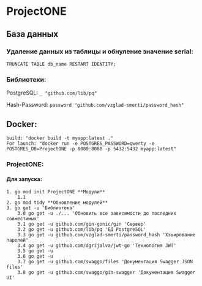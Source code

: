 # ProjectONE

## База данных
### Удаление данных из таблицы и обнуление значение serial:
```TRUNCATE TABLE db_name RESTART IDENTITY;```

### Библиотеки:
PostgreSQL:
    ```_ "github.com/lib/pq"```

Hash-Password:
    ```password "github.com/vzglad-smerti/password_hash"```

## Docker:
    build: "docker build -t myapp:latest ."
    For launch: "docker run -e POSTGRES_PASSWORD=qwerty -e POSTGRES_DB=ProjectONE -p 8080:8080 -p 5432:5432 myapp:latest"

### ProjectONE:
#### Для запуска:
    1. go mod init ProjectONE **Модули**
        1.1 
    2. go mod tidy **Обновление модулей**
    3. go get -u 'Библиотека'
        3.0 go get -u ./... 'Обновить все зависимости до последних совместимых'
        3.1 go get -u github.com/gin-gonic/gin 'Сервер'
        3.2 go get -u github.com/lib/pq 'БД PostgreSQL'
        3.3 go get -u github.com/vzglad-smerti/password_hash 'Хэширование паролей'
        3.4 go get -u github.com/dgrijalva/jwt-go 'Технология JWT'
        3.5 go get -u 
        3.6 go get -u 
        3.7 go get -u github.com/swaggo/files 'Документация Swagger JSON files'
        3.8 go get -u github.com/swaggo/gin-swagger 'Документация Swagger UI'